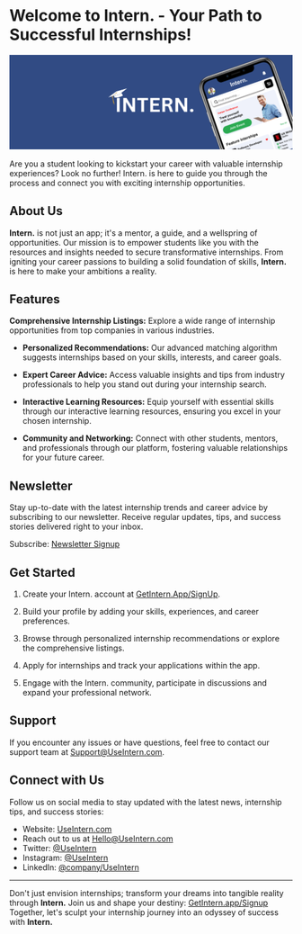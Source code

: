 # Welcome to Intern. - Your Path to Successful Internships!

[![Intern. Banner](https://github.com/InternApp/.github/blob/main/profile/Banner.png)](https://GetIntern.App)

Are you a student looking to kickstart your career with valuable internship experiences? Look no further! Intern. is here to guide you through the process and connect you with exciting internship opportunities.

## About Us

**Intern.** is not just an app; it's a mentor, a guide, and a wellspring of opportunities. Our mission is to empower students like you with the resources and insights needed to secure transformative internships. From igniting your career passions to building a solid foundation of skills, **Intern.** is here to make your ambitions a reality.

## Features

 **Comprehensive Internship Listings:** Explore a wide range of internship opportunities from top companies in various industries.

- **Personalized Recommendations:** Our advanced matching algorithm suggests internships based on your skills, interests, and career goals.

- **Expert Career Advice:** Access valuable insights and tips from industry professionals to help you stand out during your internship search.

- **Interactive Learning Resources:** Equip yourself with essential skills through our interactive learning resources, ensuring you excel in your chosen internship.

- **Community and Networking:** Connect with other students, mentors, and professionals through our platform, fostering valuable relationships for your future career.

## Newsletter

Stay up-to-date with the latest internship trends and career advice by subscribing to our newsletter. Receive regular updates, tips, and success stories delivered right to your inbox.

Subscribe: [Newsletter Signup](https://NewsLetter.UseIntern.com)

## Get Started

1. Create your Intern. account at [GetIntern.App/SignUp](https://UseIntern.com/SignUp).

2. Build your profile by adding your skills, experiences, and career preferences.

3. Browse through personalized internship recommendations or explore the comprehensive listings.

4. Apply for internships and track your applications within the app.

5. Engage with the Intern. community, participate in discussions and expand your professional network.


## Support

If you encounter any issues or have questions, feel free to contact our support team at [Support@UseIntern.com](mailto:support@UseIntern.com).

## Connect with Us

Follow us on social media to stay updated with the latest news, internship tips, and success stories:

- Website: [UseIntern.com](https:/UseIntern.com)
- Reach out to us at [Hello@UseIntern.com](mailto:Hello@UseIntern.com)
- Twitter: [@UseIntern](https://twitter.com/UseInternApp)
- Instagram: [@UseIntern](https://www.instagram.com/useintern)
- LinkedIn: [@company/UseIntern](https://www.linkedin.com/company/useintern)

---

Don't just envision internships; transform your dreams into tangible reality through **Intern.** Join us and shape your destiny: [GetIntern.app/Signup](https://UseIntern.com/Signup) Together, let's sculpt your internship journey into an odyssey of success with **Intern.**
